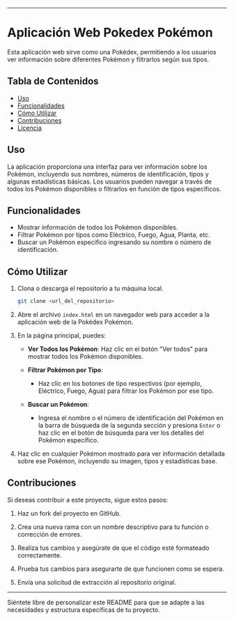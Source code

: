 
---

# Aplicación Web Pokedex Pokémon

Esta aplicación web sirve como una Pokédex, permitiendo a los usuarios ver información sobre diferentes Pokémon y filtrarlos según sus tipos.

## Tabla de Contenidos

- [Uso](#uso)
- [Funcionalidades](#funcionalidades)
- [Cómo Utilizar](#cómo-utilizar)
- [Contribuciones](#contribuciones)
- [Licencia](#licencia)

## Uso

La aplicación proporciona una interfaz para ver información sobre los Pokémon, incluyendo sus nombres, números de identificación, tipos y algunas estadísticas básicas. Los usuarios pueden navegar a través de todos los Pokémon disponibles o filtrarlos en función de tipos específicos.

## Funcionalidades

- Mostrar información de todos los Pokémon disponibles.
- Filtrar Pokémon por tipos como Eléctrico, Fuego, Agua, Planta, etc.
- Buscar un Pokémon específico ingresando su nombre o número de identificación.

## Cómo Utilizar

1. Clona o descarga el repositorio a tu máquina local.

    ```bash
    git clone <url_del_repositorio>
    ```

2. Abre el archivo `index.html` en un navegador web para acceder a la aplicación web de la Pokédex Pokémon.

3. En la página principal, puedes:

   - **Ver Todos los Pokémon**: Haz clic en el botón "Ver todos" para mostrar todos los Pokémon disponibles.

   - **Filtrar Pokémon por Tipo**:
     - Haz clic en los botones de tipo respectivos (por ejemplo, Eléctrico, Fuego, Agua) para filtrar los Pokémon por ese tipo.

   - **Buscar un Pokémon**:
     - Ingresa el nombre o el número de identificación del Pokémon en la barra de búsqueda de la segunda sección y presiona `Enter` o haz clic en el botón de búsqueda para ver los detalles del Pokémon específico.

4. Haz clic en cualquier Pokémon mostrado para ver información detallada sobre ese Pokémon, incluyendo su imagen, tipos y estadísticas base.

## Contribuciones

Si deseas contribuir a este proyecto, sigue estos pasos:

1. Haz un fork del proyecto en GitHub.

2. Crea una nueva rama con un nombre descriptivo para tu función o corrección de errores.

3. Realiza tus cambios y asegúrate de que el código esté formateado correctamente.

4. Prueba tus cambios para asegurarte de que funcionen como se espera.

5. Envía una solicitud de extracción al repositorio original.


---

Siéntete libre de personalizar este README para que se adapte a las necesidades y estructura específicas de tu proyecto.